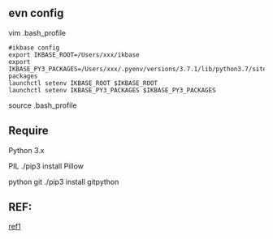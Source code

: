 

## evn config

vim .bash_profile

```shell
#ikbase config
export IKBASE_ROOT=/Users/xxx/ikbase
export IKBASE_PY3_PACKAGES=/Users/xxx/.pyenv/versions/3.7.1/lib/python3.7/site-packages
launchctl setenv IKBASE_ROOT $IKBASE_ROOT
launchctl setenv IKBASE_PY3_PACKAGES $IKBASE_PY3_PACKAGES
```
source .bash_profile


## Require

Python 3.x

PIL
./pip3 install Pillow

python git
./pip3 install gitpython


## REF:
[ref1](https://github.com/aviaryan/SublimeNotebook)


